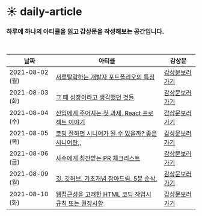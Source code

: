 # ☀️ daily-article

### 하루에 하나의 아티클을 읽고 감상문을 작성해보는 공간입니다.

<br>

| 날짜            | 아티클                                                                                                                                                                                                                                                                                                    | 감상문                                                                                                                                                                                                                                                         |
| --------------- | --------------------------------------------------------------------------------------------------------------------------------------------------------------------------------------------------------------------------------------------------------------------------------------------------------- | -------------------------------------------------------------------------------------------------------------------------------------------------------------------------------------------------------------------------------------------------------------- |
| 2021-08-02 (월) | [서류탈락하는 개발자 포트폴리오의 특징](https://velog.io/@dongyi/%EB%82%B4-%ED%8F%AC%ED%8A%B8%ED%8F%B4%EB%A6%AC%EC%98%A4%EA%B0%80-%EC%84%9C%EB%A5%98%ED%83%88%EB%9D%BD%EC%9D%B8-%EC%9D%B4%EC%9C%A0-%ED%94%84%EB%A1%9C%EC%A0%9D%ED%8A%B8-%EC%9D%B4%EB%A0%87%EA%B2%8C-%ED%95%B4%EB%B3%B4%EC%84%B8%EC%9A%94) | [감상문보러 가기](https://velog.io/@ongsim123/Daily-article-%EC%84%9C%EB%A5%98%ED%83%88%EB%9D%BD%ED%95%98%EB%8A%94-%EA%B0%9C%EB%B0%9C%EC%9E%90-%ED%8F%AC%ED%8A%B8%ED%8F%B4%EB%A6%AC%EC%98%A4%EC%9D%98-%ED%8A%B9%EC%A7%95)                                      |
| 2021-08-03 (화) | [그 때 성장이라고 생각했던 것들](https://jbee.io/essay/growth-mistaken-2020/)                                                                                                                                                                                                                             | [감상문보러 가기](https://velog.io/@ongsim123/Report-%EA%B7%B8-%EB%95%8C-%EC%84%B1%EC%9E%A5%EC%9D%B4%EB%9D%BC%EA%B3%A0-%EC%83%9D%EA%B0%81%ED%96%88%EB%8D%98-%EA%B2%83%EB%93%A4)                                                                                |
| 2021-08-04 (수) | [신입에게 주어지는 첫 과제, React 프로젝트 이야기](https://www.youtube.com/watch?v=oqAdL8Nw5j0)                                                                                                                                                                                                           | [감상문보러 가기](https://velog.io/@ongsim123/Report-%EC%8B%A0%EC%9E%85%EC%97%90%EA%B2%8C-%EC%A3%BC%EC%96%B4%EC%A7%80%EB%8A%94-%EC%B2%AB-%EA%B3%BC%EC%A0%9C-React-%ED%94%84%EB%A1%9C%EC%A0%9D%ED%8A%B8-%EC%9D%B4%EC%95%BC%EA%B8%B0)                            |
| 2021-08-05 (목) | [코딩 잘하면 시니어가 될 수 있을까? 좋은 시니어란,,](https://www.youtube.com/watch?v=ikBAIDVomQ8)                                                                                                                                                                                                         | [감상문보러 가기](https://velog.io/@ongsim123/Report-%EC%BD%94%EB%94%A9-%EC%9E%98%ED%95%98%EB%A9%B4-%EC%8B%9C%EB%8B%88%EC%96%B4%EA%B0%80-%EB%90%A0-%EC%88%98-%EC%9E%88%EC%9D%84%EA%B9%8C-%EC%A2%8B%EC%9D%80-%EC%8B%9C%EB%8B%88%EC%96%B4%EB%9E%80)              |
| 2021-08-06 (금) | [사수에게 칭찬받는 PR 체크리스트](https://velog.io/@hyounglee/checklist-codereview)                                                                                                                                                                                                                       | [감상문보러 가기](https://velog.io/@ongsim123/Report-%EC%82%AC%EC%88%98%EC%97%90%EA%B2%8C-%EC%B9%AD%EC%B0%AC%EB%B0%9B%EB%8A%94-PR%EC%B2%B4%ED%81%AC%EB%A6%AC%EC%8A%A4%ED%8A%B8)                                                                                |
| 2021-08-09 (월) | [깃. 깃허브. 기초개념 잡아드림. 5분 순삭.](https://www.youtube.com/watch?v=YFNQwo7iTNc)                                                                                                                                                                                                                   | [감상문보러 가기](https://velog.io/@ongsim123/Report-%EA%B9%83.-%EA%B9%83%ED%97%88%EB%B8%8C.-%EA%B8%B0%EC%B4%88%EA%B0%9C%EB%85%90-%EC%9E%A1%EC%95%84%EB%93%9C%EB%A6%BC.-5%EB%B6%84-%EC%88%9C%EC%82%AD)                                                         |
| 2021-08-10 (화) | [웹접근성을 고려한 HTML 코딩 작업시 규칙 또는 권장사항](https://penguingoon.tistory.com/162)                                                                                                                                                                                                              | [감상문보러 가기](https://velog.io/@ongsim123/Report-%EC%9B%B9%EC%A0%91%EA%B7%BC%EC%84%B1%EC%9D%84-%EA%B3%A0%EB%A0%A4%ED%95%9C-HTML-%EC%BD%94%EB%94%A9-%EC%9E%91%EC%97%85%EC%8B%9C-%EA%B7%9C%EC%B9%99-%EB%98%90%EB%8A%94-%EA%B6%8C%EC%9E%A5%EC%82%AC%ED%95%AD) |

